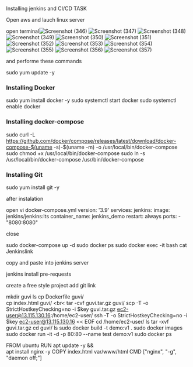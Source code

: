 Installing jenkins and CI/CD TASK

Open aws and lauch linux server

open terminal![Screenshot (346)](https://user-images.githubusercontent.com/119240540/212384293-4f6ce40b-32c9-407f-8149-9ac1e3a0908d.png)
![Screenshot (347)](https://user-images.githubusercontent.com/119240540/212384327-3e6a54fd-2975-452a-8457-282da8658525.png)
![Screenshot (348)](https://user-images.githubusercontent.com/119240540/212384353-6a89e6cf-c2d4-4de7-b751-121a40ffc002.png)
![Screenshot (349)](https://user-images.githubusercontent.com/119240540/212384384-c315273d-7acc-4b69-a00c-93b012aad103.png)
![Screenshot (350)](https://user-images.githubusercontent.com/119240540/212384409-f7830477-3cbb-4827-a455-d6526c86e04f.png)
![Screenshot (351)](https://user-images.githubusercontent.com/119240540/212384437-fd1e48ca-df30-48f0-89ed-51e43316639a.png)
![Screenshot (352)](https://user-images.githubusercontent.com/119240540/212384465-aa1e3170-a249-49f1-9e65-117e9677047b.png)
![Screenshot (353)](https://user-images.githubusercontent.com/119240540/212384480-92009460-3d39-4795-b0ca-9ac9e48fdf3d.png)
![Screenshot (354)](https://user-images.githubusercontent.com/119240540/212384496-86498ece-9b5b-468f-8ae0-3d66c3a483cb.png)
![Screenshot (355)](https://user-images.githubusercontent.com/119240540/212384510-198dd309-d46a-44ce-874f-a5a0356d0ad7.png)
![Screenshot (356)](https://user-images.githubusercontent.com/119240540/212384526-d8519add-524a-457c-a919-4e723be71fb1.png)
![Screenshot (357)](https://user-images.githubusercontent.com/119240540/212384541-26d7984d-613e-4c0a-a473-8fb57c7bc229.png)

and performe these commands

sudo yum update -y

### Installing Docker ###
sudo yum install docker -y
sudo systemctl start docker
sudo systemctl enable docker

### Installing docker-compose ###
sudo curl -L https://github.com/docker/compose/releases/latest/download/docker-compose-$(uname -s)-$(uname -m) -o /usr/local/bin/docker-compose
sudo chmod +x /usr/local/bin/docker-compose
sudo ln -s /usr/local/bin/docker-compose /usr/bin/docker-compose
### Installing Git ###
sudo yum install git -y
 
 after instalation
 
open vi docker-compose.yml
version: '3.9'
services:
  jenkins:
    image: jenkins/jenkins:lts
    container_name: jenkins_demo
    restart: always
    ports:
    - "8080:8080"
    
close

sudo docker-compose up -d
sudo docker ps
sudo docker exec -it <imagename> bash
cat Jenkinslink

copy and paste into jenkins server

jenkins install pre-requests

create a free style project
add git link

mkdir guvi
ls
cp Dockerfile guvi/<br>
cp index.html guvi/ <br<
tar -cvf guvi.tar.gz guvi/
scp -T -o StrictHostkeyChecking=no -i $key guvi.tar.gz ec2-user@13.115.130.16:/home/ec2-user/
ssh -T -o StrictHostkeyChecking=no -i $key ec2-user@13.115.130.16 << EOF
cd /home/ec2-user/
ls
tar -xvf guvi.tar.gz
cd guvi/
ls
sudo docker build -t demo:v1 .
sudo docker images
sudo docker run -it -d -p 80:80 --name test demo:v1
sudo docker ps

FROM ubuntu
RUN apt update -y && \
    apt install nginx -y
COPY index.html var/www/html
CMD ["nginx", "-g", "daemon off;"]
